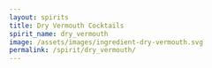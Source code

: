 ```yaml
---
layout: spirits
title: Dry Vermouth Cocktails
spirit_name: dry_vermouth
image: /assets/images/ingredient-dry-vermouth.svg
permalink: /spirit/dry_vermouth/
---
```

